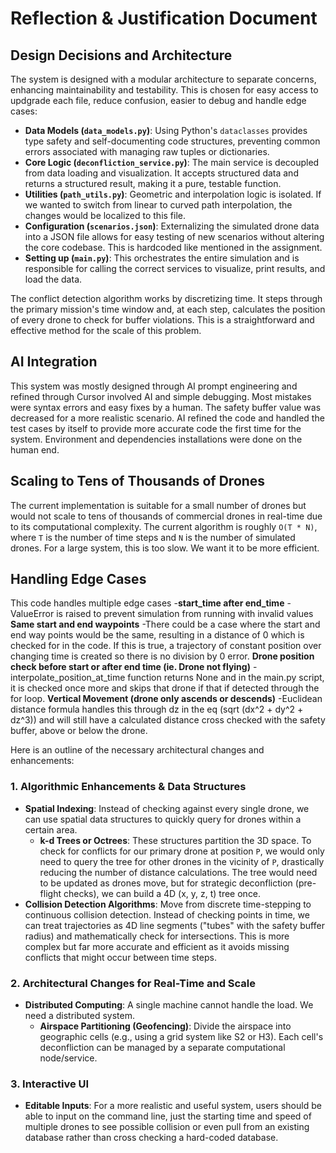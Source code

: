 # Reflection & Justification Document

## Design Decisions and Architecture

The system is designed with a modular architecture to separate concerns, enhancing maintainability and testability. This is chosen for easy access to updgrade each file, reduce confusion, easier to debug and handle edge cases:
- **Data Models (`data_models.py`)**: Using Python's `dataclasses` provides type safety and self-documenting code structures, preventing common errors associated with managing raw tuples or dictionaries.
- **Core Logic (`deconfliction_service.py`)**: The main service is decoupled from data loading and visualization. It accepts structured data and returns a structured result, making it a pure, testable function.
- **Utilities (`path_utils.py`)**: Geometric and interpolation logic is isolated. If we wanted to switch from linear to curved path interpolation, the changes would be localized to this file.
- **Configuration (`scenarios.json`)**: Externalizing the simulated drone data into a JSON file allows for easy testing of new scenarios without altering the core codebase. This is hardcoded like mentioned in the assignment. 
- **Setting up (`main.py`)**: This orchestrates the entire simulation and is responsible for calling the correct services to visualize, print results, and load the data. 

The conflict detection algorithm works by discretizing time. It steps through the primary mission's time window and, at each step, calculates the position of every drone to check for buffer violations. This is a straightforward and effective method for the scale of this problem.

## AI Integration

This system was mostly designed through AI prompt engineering and refined through Cursor involved AI and simple debugging. Most mistakes were syntax errors and easy fixes by a human. The safety buffer value was decreased for a more realistic scenario. AI refined the code and handled the test cases by itself to provide more accurate code the first time for the system. Environment and dependencies installations were done on the human end. 

## Scaling to Tens of Thousands of Drones

The current implementation is suitable for a small number of drones but would not scale to tens of thousands of commercial drones in real-time due to its computational complexity. The current algorithm is roughly `O(T * N)`, where `T` is the number of time steps and `N` is the number of simulated drones. For a large system, this is too slow. We want it to be more efficient.

## Handling Edge Cases
This code handles multiple edge cases
-**start_time after end_time**
    -ValueError is raised to prevent simulation from running with invalid values
**Same start and end waypoints**
    -There could be a case where the start and end way points would be the same, resulting in a distance of 0 which is checked for in the code. If this is true, a trajectory of constant position over changing time is created so there is no division by 0 error. 
**Drone position check before start or after end time (ie. Drone not flying)**
    -interpolate_position_at_time function returns None and in the main.py script, it is checked once more and skips that drone if that if detected through the for loop.
**Vertical Movement (drone only ascends or descends)**
    -Euclidean distance formula handles this through dz in the eq (sqrt (dx^2 + dy^2 + dz^3)) and will still have a calculated distance cross checked with the safety buffer, above or below the drone.

Here is an outline of the necessary architectural changes and enhancements:

### 1. Algorithmic Enhancements & Data Structures
- **Spatial Indexing**: Instead of checking against every single drone, we can use spatial data structures to quickly query for drones within a certain area.
  - **k-d Trees or Octrees**: These structures partition the 3D space. To check for conflicts for our primary drone at position `P`, we would only need to query the tree for other drones in the vicinity of `P`, drastically reducing the number of distance calculations. The tree would need to be updated as drones move, but for strategic deconfliction (pre-flight checks), we can build a 4D (x, y, z, t) tree once.
- **Collision Detection Algorithms**: Move from discrete time-stepping to continuous collision detection. Instead of checking points in time, we can treat trajectories as 4D line segments ("tubes" with the safety buffer radius) and mathematically check for intersections. This is more complex but far more accurate and efficient as it avoids missing conflicts that might occur between time steps.

### 2. Architectural Changes for Real-Time and Scale
- **Distributed Computing**: A single machine cannot handle the load. We need a distributed system.
  - **Airspace Partitioning (Geofencing)**: Divide the airspace into geographic cells (e.g., using a grid system like S2 or H3). Each cell's deconfliction can be managed by a separate computational node/service. 

### 3. Interactive UI
- **Editable Inputs**: For a more realistic and useful system, users should be able to input on the command line, just the starting time and speed of multiple drones to see possible collision or even pull from an existing database rather than cross checking a hard-coded database.

